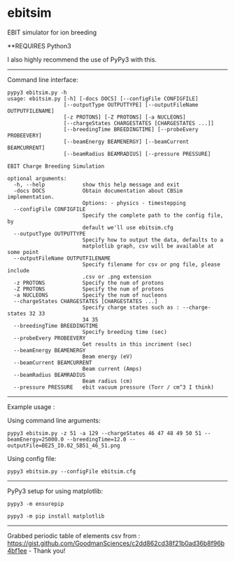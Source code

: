 # ebitsim
EBIT simulator for ion breeding

**REQUIRES Python3

I also highly recommend the use of PyPy3 with this.

-------------
Command line interface:
```
pypy3 ebitsim.py -h
usage: ebitsim.py [-h] [-docs DOCS] [--configFile CONFIGFILE]
                  [--outputType OUTPUTTYPE] [--outputFileName OUTPUTFILENAME]
                  [-z PROTONS] [-Z PROTONS] [-a NUCLEONS]
                  [--chargeStates CHARGESTATES [CHARGESTATES ...]]
                  [--breedingTime BREEDINGTIME] [--probeEvery PROBEEVERY]
                  [--beamEnergy BEAMENERGY] [--beamCurrent BEAMCURRENT]
                  [--beamRadius BEAMRADIUS] [--pressure PRESSURE]

EBIT Charge Breeding Simulation

optional arguments:
  -h, --help            show this help message and exit
  -docs DOCS            Obtain documentation about CBSim implementation.
                        Options: - physics - timestepping
  --configFile CONFIGFILE
                        Specify the complete path to the config file, by
                        default we'll use ebitsim.cfg
  --outputType OUTPUTTYPE
                        Specify how to output the data, defaults to a
                        matplotlib graph, csv will be available at some point
  --outputFileName OUTPUTFILENAME
                        Specify filename for csv or png file, please include
                        .csv or .png extension
  -z PROTONS            Specify the num of protons
  -Z PROTONS            Specify the num of protons
  -a NUCLEONS           Specify the num of nucleons
  --chargeStates CHARGESTATES [CHARGESTATES ...]
                        Specify charge states such as : --charge-states 32 33
                        34 35
  --breedingTime BREEDINGTIME
                        Specify breeding time (sec)
  --probeEvery PROBEEVERY
                        Get results in this incriment (sec)
  --beamEnergy BEAMENERGY
                        Beam energy (eV)
  --beamCurrent BEAMCURRENT
                        Beam current (Amps)
  --beamRadius BEAMRADIUS
                        Beam radius (cm)
  --pressure PRESSURE   ebit vacuum pressure (Torr / cm^3 I think)
```

-------------

Example usage :

Using command line arguments:
```
pypy3 ebitsim.py -z 51 -a 129 --chargeStates 46 47 48 49 50 51 --beamEnergy=25000.0 --breedingTime=12.0 --outputFile=BE25_I0.02_SB51_46_51.png
```
Using config file:
```
pypy3 ebitsim.py --configFile ebitsim.cfg
```
-------------

PyPy3 setup for using matplotlib:

```
pypy3 -m ensurepip

pypy3 -m pip install matplotlib
```
-------------




Grabbed periodic table of elements csv from : https://gist.github.com/GoodmanSciences/c2dd862cd38f21b0ad36b8f96b4bf1ee  -  Thank you!